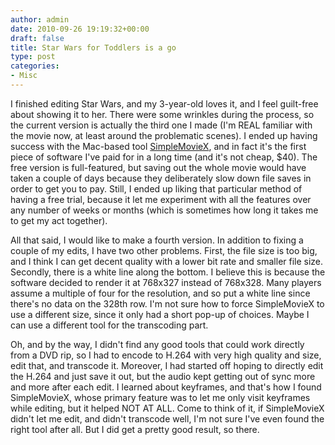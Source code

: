 ```yaml
---
author: admin
date: 2010-09-26 19:19:32+00:00
draft: false
title: Star Wars for Toddlers is a go
type: post
categories:
- Misc
---
```


I finished editing Star Wars, and my 3-year-old loves it, and I feel guilt-free about showing it to her. There were some wrinkles during the process, so the current version is actually the third one I made (I'm REAL familiar with the movie now, at least around the problematic scenes). I ended up having success with the Mac-based tool [SimpleMovieX](http://simplemoviex.com/SimpleMovieX/), and in fact it's the first piece of software I've paid for in a long time (and it's not cheap, $40). The free version is full-featured, but saving out the whole movie would have taken a couple of days because they deliberately slow down file saves in order to get you to pay. Still, I ended up liking that particular method of having a free trial, because it let me experiment with all the features over any number of weeks or months (which is sometimes how long it takes me to get my act together). 

All that said, I would like to make a fourth version. In addition to fixing a couple of my edits, I have two other problems. First, the file size is too big, and I think I can get decent quality with a lower bit rate and smaller file size. Secondly, there is a white line along the bottom. I believe this is because the software decided to render it at 768x327 instead of 768x328. Many players assume a multiple of four for the resolution, and so put a white line since there's no data on the 328th row. I'm not sure how to force SimpleMovieX to use a different size, since it only had a short pop-up of choices. Maybe I can use a different tool for the transcoding part.

Oh, and by the way, I didn't find any good tools that could work directly from a DVD rip, so I had to encode to H.264 with very high quality and size, edit that, and transcode it. Moreover, I had started off hoping to directly edit the H.264 and just save it out, but the audio kept getting out of sync more and more after each edit. I learned about keyframes, and that's how I found SimpleMovieX, whose primary feature was to let me only visit keyframes while editing, but it helped NOT AT ALL. Come to think of it, if SimpleMovieX didn't let me edit, and didn't transcode well, I'm not sure I've even found the right tool after all. But I did get a pretty good result, so there.
